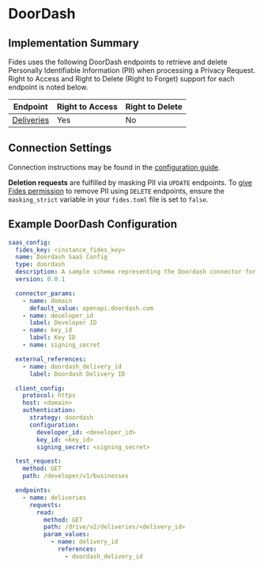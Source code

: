 
# DoorDash

## Implementation Summary

Fides uses the following DoorDash endpoints to retrieve and delete Personally Identifiable Information (PII) when processing a Privacy Request. Right to Access and Right to Delete (Right to Forget) support for each endpoint is noted below.

|Endpoint | Right to Access | Right to Delete |
|----|----|----|
|[Deliveries](https://developer.doordash.com/en-US/api/drive#tag/Delivery/operation/GetDelivery) | Yes | No |

## Connection Settings

Connection instructions may be found in the [configuration guide](../saas_config).

**Deletion requests** are fulfilled by masking PII via `UPDATE` endpoints. To [give Fides permission](../../../installation/configuration#configuration-variable-reference) to remove PII using `DELETE` endpoints, ensure the `masking_strict` variable in your `fides.toml` file is set to `false`.

## Example DoorDash Configuration

```yaml
saas_config:
  fides_key: <instance_fides_key>
  name: Doordash SaaS Config
  type: doordash
  description: A sample schema representing the Doordash connector for Fides
  version: 0.0.1

  connector_params:
    - name: domain
      default_value: openapi.doordash.com
    - name: developer_id
      label: Developer ID
    - name: key_id
      label: Key ID
    - name: signing_secret

  external_references:
    - name: doordash_delivery_id
      label: Doordash Delivery ID

  client_config:
    protocol: https
    host: <domain>
    authentication:
      strategy: doordash
      configuration:
        developer_id: <developer_id>
        key_id: <key_id>
        signing_secret: <signing_secret>

  test_request:
    method: GET
    path: /developer/v1/businesses

  endpoints:
    - name: deliveries
      requests:
        read:
          method: GET
          path: /drive/v2/deliveries/<delivery_id>
          param_values:
            - name: delivery_id
              references:
                - doordash_delivery_id
```
